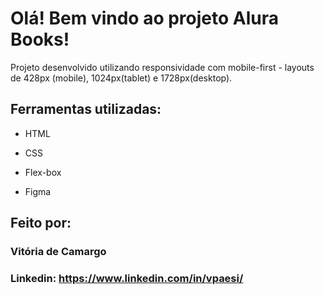 # Olá! Bem vindo ao projeto Alura Books!

Projeto desenvolvido utilizando responsividade com mobile-first - layouts de 428px (mobile), 1024px(tablet) e 1728px(desktop).

## Ferramentas utilizadas:

* HTML

* CSS

* Flex-box

* Figma

## Feito por:

### Vitória de Camargo

### Linkedin: https://www.linkedin.com/in/vpaesi/
